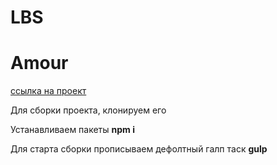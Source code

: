 # LBS

<h1>Amour</h1>
<p><a href="http://g96506jw.beget.tech/" target="_blank"> ссылка на проект</a></p>
<p>Для сборки проекта, клонируем его</p>
<p>Устанавливаем пакеты <strong>npm i</strong></p>
<p>Для старта сборки прописываем дефолтный галп таск <strong>gulp</strong></p>
